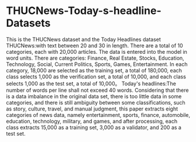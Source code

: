 # THUCNews-Today-s-headline-Datasets
This is the THUCNews dataset and the Today Headlines dataset
THUCNews:with text between 20 and 30 in length. There are a total of 10 categories, each with 20,000 articles. The data is entered into the model in word units. There are categories: Finance, Real Estate, Stocks, Education, Technology, Social, Current Politics, Sports, Games, Entertainment. In each category, 18,000 are selected as the training set, a total of 180,000, each class selects 1,000 as the verification set, a total of 10,000, and each class selects 1,000 as the test set, a total of 10,000。
Today's headlines:The number of words per line shall not exceed 40 words. Considering that there is a data imbalance in the original data set, there is too little data in some categories, and there is still ambiguity between some classifications, such as story, culture, travel, and manual judgment, this paper extracts eight categories of news data, namely entertainment, sports, finance, automobile, education, technology, military, and games, and after processing, each class extracts 15,000 as a training set, 3,000 as a validator, and 200 as a test set.
